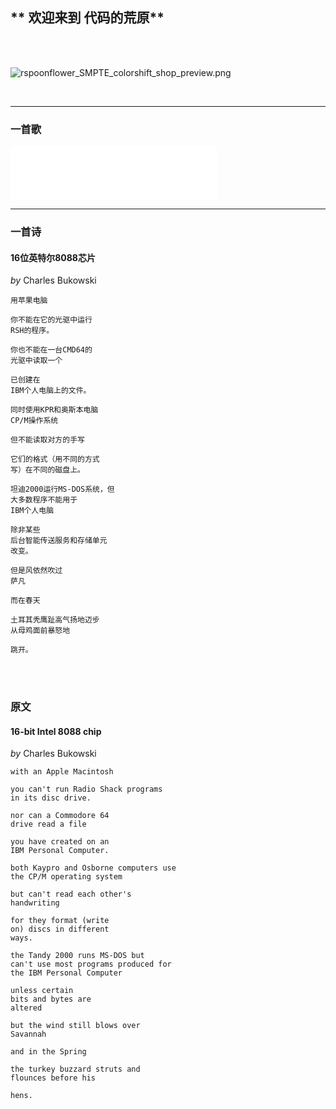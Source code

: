 ## **   欢迎来到  代码的荒原**
<br>
<br>

![rspoonflower_SMPTE_colorshift_shop_preview.png](https://i.loli.net/2018/03/08/5aa1565bf1e6a.png)

<br>

****
### **一首歌**
<iframe frameborder="no" border="0" marginwidth="0" marginheight="0" width=330 height=86 src="//music.163.com/outchain/player?type=2&id=22684158&auto=1&height=66"></iframe>

****
### **一首诗**

#### **16位英特尔8088芯片**
*by* Charles Bukowski

```
用苹果电脑

你不能在它的光驱中运行
RSH的程序。

你也不能在一台CMD64的
光驱中读取一个

已创建在
IBM个人电脑上的文件。

同时使用KPR和奥斯本电脑
CP/M操作系统

但不能读取对方的手写

它们的格式（用不同的方式
写）在不同的磁盘上。

坦迪2000运行MS-DOS系统，但
大多数程序不能用于
IBM个人电脑

除非某些
后台智能传送服务和存储单元
改变。

但是风依然吹过
萨凡

而在春天

土耳其秃鹰趾高气扬地迈步
从母鸡面前暴怒地

跳开。
```
<br>
<br>

### 原文

#### **16-bit Intel 8088 chip**
*by* Charles Bukowski
 
```
with an Apple Macintosh

you can't run Radio Shack programs
in its disc drive.

nor can a Commodore 64
drive read a file

you have created on an
IBM Personal Computer.

both Kaypro and Osborne computers use
the CP/M operating system

but can't read each other's
handwriting

for they format (write
on) discs in different
ways.

the Tandy 2000 runs MS-DOS but
can't use most programs produced for
the IBM Personal Computer

unless certain
bits and bytes are
altered

but the wind still blows over
Savannah

and in the Spring

the turkey buzzard struts and
flounces before his

hens.
```
